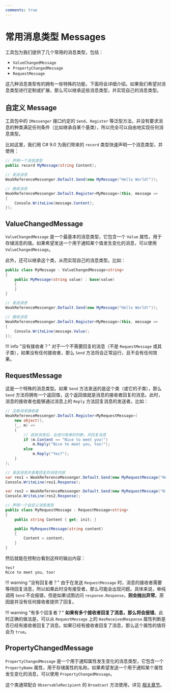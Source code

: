 ```yaml
---
comments: true
---
```


# 常用消息类型 Messages

工具包为我们提供了几个常用的消息类型，包括：

- `ValueChangedMessage`
- `PropertyChangedMessage`
- `RequestMessage`

这几种消息类型有的拥有一些特殊的功能，下面将会详细介绍。如果我们希望对消息类型进行定制或扩展，那么可以继承这些消息类型，并实现自己的消息类型。

## 自定义 Message

工具包中的 `IMessenger` 接口约定的 `Send`、`Register` 等泛型方法，并没有要求消息的种类满足任何条件（比如继承自某个基类），所以完全可以自由地实现任何消息类型。

比如这里，我们用 C# 9.0 为我们带来的 `record` 类型快速声明一个消息类型，并使用：

```csharp
// 声明一个消息类型
public record MyMessage(string Content);

// 发送消息
WeakReferenceMessenger.Default.Send(new MyMessage("Hello World!"));

// 接收消息
WeakReferenceMessenger.Default.Register<MyMessage>(this, message =>
{
    Console.WriteLine(message.Content);
});
```

## ValueChangedMessage

`ValueChangedMessage` 是一个最基本的消息类型，它包含一个 `Value` 属性，用于存储消息的值。如果希望发送一个用于通知某个值发生变化的消息，可以使用 `ValueChangedMessage`。

此外，还可以继承这个类，从而实现自己的消息类型。比如：

```csharp
public class MyMessage : ValueChangedMessage<string>
{
    public MyMessage(string value) : base(value)
    {
    }
}

// 发送消息
WeakReferenceMessenger.Default.Send(new MyMessage("Hello World!"));

// 接收消息
WeakReferenceMessenger.Default.Register<MyMessage>(this, message =>
{
    Console.WriteLine(message.Value);
});
```

!!! info "没有接收者？"
    对于一个不需要回复的消息（不是 `RequestMessage` 或其子类），如果没有任何接收者，那么 `Send` 方法将会正常运行，且不会有任何效果。

## RequestMessage

这是一个特殊的消息类型。如果 `Send` 方法发送的是这个类（或它的子类），那么 `Send` 方法将拥有一个返回值，这个返回值就是消息的接收者回复的消息。此时，消息的接收者也能够通过消息上的 `Reply` 方法回复消息的发送者。比如：

```csharp
// 注册消息接收者
WeakReferenceMessenger.Default.Register<MyRequestMessage>(
    new object(),
    (_, m) =>
    {
        // 收到消息后，会进行简单的判断，并回复消息
        if (m.Content == "Nice to meet you!")
            m.Reply("Nice to meet you, too!");
        else
            m.Reply("Yes?");
    }
);

// 发送消息并查看回复的消息内容
var res1 = WeakReferenceMessenger.Default.Send(new MyRequestMessage("Hello!"));
Console.WriteLine(res1.Response);

var res2 = WeakReferenceMessenger.Default.Send(new MyRequestMessage("Nice to meet you!"));
Console.WriteLine(res2.Response);

// 声明一个自定义消息类型
public class MyRequestMessage : RequestMessage<string>
{
    public string Content { get; init; }

    public MyRequestMessage(string content)
    {
        Content = content;
    }
}
```

然后就能在控制台看到这样的输出内容：

```
Yes?
Nice to meet you, too!
```

!!! warning "没有回复者？"
    由于在发送 `RequestMessage` 时，消息的接收者需要等待回复消息，所以如果此时没有接受者，那么可能会出现问题。具体来说，单纯调用 `Send` 不会报错，但是如果试图访问 `response.Response`，**则会抛出异常**。原因是并没有任何接收者提供了回复。

!!! warning "有多个回复者？"
    **如果有多个接收者回复了消息，那么将会报错**。此时正确的做法是，可以从 `RequestMessage` 上的 `HasReceivedResponse` 属性判断是否已经有接收者回复了消息。如果已经有接收者回复了消息，那么这个属性的值将会为 `true`。

## PropertyChangedMessage

`PropertyChangedMessage` 是一个用于通知属性发生变化的消息类型，它包含一个 `PropertyName` 属性，用于存储属性的名称。如果希望发送一个用于通知某个属性发生变化的消息，可以使用 `PropertyChangedMessage`。

这个类通常配合 `ObservableRecipient` 的 `Broadcast` 方法使用，详见 [相关章节](../ComponentModel/ObservableRecipient.md)。
